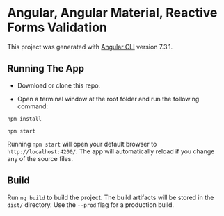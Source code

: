 # Angular, Angular Material, Reactive Forms Validation

This project was generated with [Angular CLI](https://github.com/angular/angular-cli) version 7.3.1.

## Running The App

- Download or clone this repo.

- Open a terminal window at the root folder and run the following command:
```shell
npm install

npm start
```
Running `npm start` will open your default browser to `http://localhost:4200/`. The app will automatically reload if you change any of the source files.

## Build

Run `ng build` to build the project. The build artifacts will be stored in the `dist/` directory. Use the `--prod` flag for a production build.
